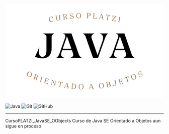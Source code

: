<div align= "center">
  <img  src="https://github.com/TacosConChelas/TacosConChelas/blob/main/TitleStyles/CursoPLATZI_JavaSE_OObjects_title.png" alt="title" width="500" height="300"/>
</div>

![Java](https://img.shields.io/badge/java-%23ED8B00.svg?style=for-the-badge&logo=java&logoColor=white)  ![Git](https://img.shields.io/badge/git-%23F05033.svg?style=for-the-badge&logo=git&logoColor=white) ![GitHub](https://img.shields.io/badge/github-%23121011.svg?style=for-the-badge&logo=github&logoColor=white)

---

CursoPLATZI_JavaSE_OObjects
Curso de Java SE Orientado a Objetos aun sigue en proceso
